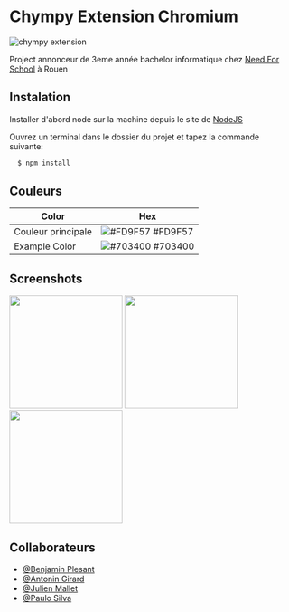 
# Chympy Extension Chromium

![chympy extension](https://i.imgur.com/PgwnXIn.png)

Project annonceur de 3eme année bachelor informatique chez [Need For School](https://www.needfor-school.com/) à Rouen

## Instalation

Installer d'abord node sur la machine depuis le site de [NodeJS](https://nodejs.org/en/)

Ouvrez un terminal dans le dossier du projet et tapez la commande suivante:

```bash
  $ npm install 

```

## Couleurs

| Color             | Hex                                                                |
| ----------------- | ------------------------------------------------------------------ |
| Couleur principale| ![#FD9F57](https://via.placeholder.com/10/FD9F57?text=+) #FD9F57 |
| Example Color | ![#703400](https://via.placeholder.com/10/703400?text=+) #703400 |


## Screenshots

<img src="https://i.imgur.com/L13yBpp.png" width="200"/>
<img src="https://i.imgur.com/dZRHFm6.png" width="200"/>
<img src="https://i.imgur.com/omslPFH.png" width="200"/>


## Collaborateurs

- [@Benjamin Plesant](https://github.com/Al-Namrood)
- [@Antonin Girard](https://github.com/Antonin15-76)
- [@Julien Mallet](https://github.com/Julien76140)
- [@Paulo Silva](https://github.com/plasilva1997)

<style>
 img[alt=app] { width: 200px; }
</style>
